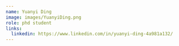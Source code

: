 ```yaml
---
name: Yuanyi Ding
image: images/YuanyiDing.png
role: phd student
links:
  linkedin: https://www.linkedin.com/in/yuanyi-ding-4a981a132/
---
```



